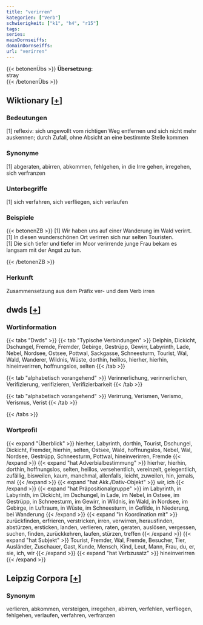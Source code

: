 ```yaml
---
title: "verirren"
kategorien: ["Verb"]
schwierigkeit: ["k1", "h4", "r15"]
tags:
series:
mainDornseiffs:
domainDornseiffs:
url: "verirren"
---
```


{{< betonenÜbs >}}
**Übersetzung:**  
stray  
{{< /betonenÜbs >}}

## Wiktionary [[+](https://de.wiktionary.org/wiki/verirren)]

### Bedeutungen
[1] reflexiv: sich ungewollt vom richtigen Weg entfernen und sich nicht mehr auskennen; durch Zufall, ohne Absicht an eine bestimmte Stelle kommen  

### Synonyme
[1] abgeraten, abirren, abkommen, fehlgehen, in die Irre gehen, irregehen, sich verfranzen  

### Unterbegriffe
[1] sich verfahren, sich verfliegen, sich verlaufen  

### Beispiele
{{< betonenZB >}}
[1] Wir haben uns auf einer Wanderung im Wald verirrt.  
[1] In diesen wunderschönen Ort verirren sich nur selten Touristen.  
[1] Die sich tiefer und tiefer im Moor verirrende junge Frau bekam es langsam mit der Angst zu tun.  

{{< /betonenZB >}}
### Herkunft
Zusammensetzung aus dem Präfix ver- und dem Verb irren  



## dwds [[+](https://www.dwds.de/wb/verirren)]

### Wortinformation
{{< tabs "Dwds" >}}
{{< tab "Typische Verbindungen" >}}
Delphin, Dickicht, Dschungel, Fremde, Fremder, Gebirge, Gestrüpp, Gewirr, Labyrinth, Lade, Nebel, Nordsee, Ostsee, Pottwal, Sackgasse, Schneesturm, Tourist, Wal, Wald, Wanderer, Wildnis, Wüste, dorthin, heillos, hierher, hierhin, hineinverirren, hoffnungslos, selten
{{< /tab >}}

{{< tab "alphabetisch vorangehend" >}}
Verinnerlichung, verinnerlichen, Verifizierung, verifizieren, Verifizierbarkeit
{{< /tab >}}

{{< tab "alphabetisch vorangehend" >}}
Verirrung, Verismen, Verismo, Verismus, Verist
{{< /tab >}}

{{< /tabs >}}

### Wortprofil
{{< expand "Überblick" >}} hierher, Labyrinth, dorthin, Tourist, Dschungel, Dickicht, Fremder, hierhin, selten, Ostsee, Wald, hoffnungslos, Nebel, Wal, Nordsee, Gestrüpp, Schneesturm, Pottwal, hineinverirren, Fremde {{< /expand >}}
{{< expand "hat Adverbialbestimmung" >}} hierher, hierhin, dorthin, hoffnungslos, selten, heillos, versehentlich, vereinzelt, gelegentlich, zufällig, bisweilen, kaum, manchmal, allenfalls, leicht, zuweilen, hin, jemals, mal {{< /expand >}}
{{< expand "hat Akk./Dativ-Objekt" >}} wir, ich {{< /expand >}}
{{< expand "hat Präpositionalgruppe" >}} im Labyrinth, in Labyrinth, im Dickicht, im Dschungel, in Lade, im Nebel, in Ostsee, im Gestrüpp, in Schneesturm, im Gewirr, in Wildnis, im Wald, in Nordsee, im Gebirge, in Luftraum, in Wüste, im Schneesturm, in Gefilde, in Niederung, bei Wanderung {{< /expand >}}
{{< expand "in Koordination mit" >}} zurückfinden, erfrieren, verstricken, irren, verwirren, herausfinden, abstürzen, ersticken, landen, verlieren, raten, geraten, auslösen, vergessen, suchen, finden, zurückkehren, laufen, stürzen, treffen {{< /expand >}}
{{< expand "hat Subjekt" >}} Tourist, Fremder, Wal, Fremde, Besucher, Tier, Ausländer, Zuschauer, Gast, Kunde, Mensch, Kind, Leut, Mann, Frau, du, er, sie, ich, wir {{< /expand >}}
{{< expand "hat Verbzusatz" >}} hineinverirren {{< /expand >}}

## Leipzig Corpora [[+](https://corpora.uni-leipzig.de/en/res?word=verirren&corpusId=deu_newscrawl-public_2018)]


### Synonym
verlieren, abkommen, versteigen, irregehen, abirren, verfehlen, verfliegen, fehlgehen, verlaufen, verfahren, verfranzen

